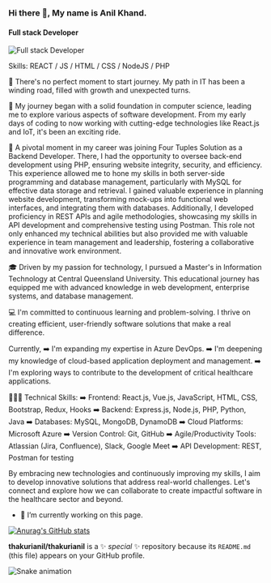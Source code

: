 ### Hi there 👋, My name is Anil Khand.
#### Full stack Developer
![Full stack Developer](https://media.licdn.com/dms/image/v2/D5616AQGqjw4Iz4figw/profile-displaybackgroundimage-shrink_350_1400/profile-displaybackgroundimage-shrink_350_1400/0/1719634216898?e=1729123200&v=beta&t=cK33md6BDJy7aTmeE32nZrdfmy4NZqeHEDRQTVRS4xQ)


Skills: REACT / JS / HTML / CSS / NodeJS / PHP

💭 There's no perfect moment to start journey. My path in IT has been a winding road, filled with growth and unexpected turns.  

🌅 My journey began with a solid foundation in computer science, leading me to explore various aspects of software development. From my early days of coding to now working with cutting-edge technologies like React.js and IoT, it's been an exciting ride.  

🚀 A pivotal moment in my career was joining Four Tuples Solution as a Backend Developer. There, I had the opportunity to oversee back-end development using PHP, ensuring website integrity, security, and efficiency. This experience allowed me to hone my skills in both server-side programming and database management, particularly with MySQL for effective data storage and retrieval. I gained valuable experience in planning website development, transforming mock-ups into functional web interfaces, and integrating them with databases. Additionally, I developed proficiency in REST APIs and agile methodologies, showcasing my skills in API development and comprehensive testing using Postman. This role not only enhanced my technical abilities but also provided me with valuable experience in team management and leadership, fostering a collaborative and innovative work environment.  

🎓 Driven by my passion for technology, I pursued a Master's in Information Technology at Central Queensland University. This educational journey has equipped me with advanced knowledge in web development, enterprise systems, and database management.  

💻 I'm committed to continuous learning and problem-solving. I thrive on creating efficient, user-friendly software solutions that make a real difference.   

Currently, 
➡️ I'm expanding my expertise in Azure DevOps. 
➡️ I'm deepening my knowledge of cloud-based application deployment and management. 
➡️ I'm exploring ways to contribute to the development of critical healthcare applications.  

👩🏻‍💻 Technical Skills: 
➡️ Frontend: React.js, Vue.js, JavaScript, HTML, CSS, Bootstrap, Redux, Hooks 
➡️ Backend: Express.js, Node.js, PHP, Python, Java 
➡️ Databases: MySQL, MongoDB, DynamoDB 
➡️ Cloud Platforms: Microsoft Azure 
➡️ Version Control: Git, GitHub 
➡️ Agile/Productivity Tools: Atlassian (Jira, Confluence), Slack, Google Meet 
➡️ API Development: REST, Postman for testing  

By embracing new technologies and continuously improving my skills, I aim to develop innovative solutions that address real-world challenges. Let's connect and explore how we can collaborate to create impactful software in the healthcare sector and beyond.

- 🔭 I’m currently working on this page. 





[![Anurag's GitHub stats](https://github-readme-stats.vercel.app/api?username=thakurianil)](https://github.com/anuraghazra/github-readme-stats)

**thakurianil/thakurianil** is a ✨ _special_ ✨ repository because its `README.md` (this file) appears on your GitHub profile.

<img src="https://raw.githubusercontent.com/maurodesouza/maurodesouza/output/snake.svg" alt="Snake animation" />

